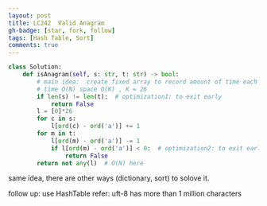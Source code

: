 ```yaml
---
layout: post
title: LC242  Valid Anagram
gh-badge: [star, fork, follow]
tags: [Hash Table, Sort]
comments: true
---
```

```python
class Solution:
    def isAnagram(self, s: str, t: str) -> bool: 
        # main idea:  create fixed array to record amount of time each char in s  has appeared
        # time O(N) space O(K) , K = 26 
        if len(s) != len(t):  # optimization1: to exit early 
            return False
        l = [0]*26
        for c in s:
            l[ord(c) - ord('a')] += 1
        for m in t:
            l[ord(m) - ord('a')] -= 1
            if l[ord(m) - ord('a')] < 0:  # optimization2: to exit early 
                return False 
        return not any(l)  # O(N) here
```
same idea, there are other ways (dictionary, sort) to solove it. 

follow up:  use HashTable
refer: uft-8 has more than 1 million characters 
